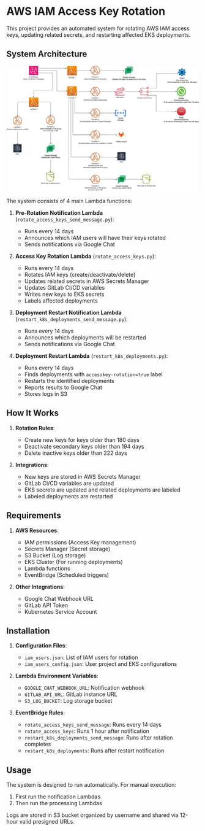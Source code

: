 # AWS IAM Access Key Rotation

This project provides an automated system for rotating AWS IAM access keys, updating related secrets, and restarting affected EKS deployments.

## System Architecture

![Concept Diagram](Concept.jpg)

The system consists of 4 main Lambda functions:

1. **Pre-Rotation Notification Lambda** (`rotate_access_keys_send_message.py`):
   - Runs every 14 days
   - Announces which IAM users will have their keys rotated
   - Sends notifications via Google Chat

2. **Access Key Rotation Lambda** (`rotate_access_keys.py`):
   - Runs every 14 days
   - Rotates IAM keys (create/deactivate/delete)
   - Updates related secrets in AWS Secrets Manager
   - Updates GitLab CI/CD variables
   - Writes new keys to EKS secrets
   - Labels affected deployments

4. **Deployment Restart Notification Lambda** (`restart_k8s_deployments_send_message.py`):
   - Runs every 14 days
   - Announces which deployments will be restarted
   - Sends notifications via Google Chat

6. **Deployment Restart Lambda** (`restart_k8s_deployments.py`):
   - Runs every 14 days
   - Finds deployments with `accesskey-rotation=true` label
   - Restarts the identified deployments
   - Reports results to Google Chat
   - Stores logs in S3

## How It Works

1. **Rotation Rules**:
   - Create new keys for keys older than 180 days
   - Deactivate secondary keys older than 194 days
   - Delete inactive keys older than 222 days

2. **Integrations**:
   - New keys are stored in AWS Secrets Manager
   - GitLab CI/CD variables are updated
   - EKS secrets are updated and related deployments are labeled
   - Labeled deployments are restarted

## Requirements

1. **AWS Resources**:
   - IAM permissions (Access Key management)
   - Secrets Manager (Secret storage)
   - S3 Bucket (Log storage)
   - EKS Cluster (For running deployments)
   - Lambda functions
   - EventBridge (Scheduled triggers)

2. **Other Integrations**:
   - Google Chat Webhook URL
   - GitLab API Token
   - Kubernetes Service Account

## Installation

1. **Configuration Files**:
   - `iam_users.json`: List of IAM users for rotation
   - `iam_users_config.json`: User project and EKS configurations

2. **Lambda Environment Variables**:
   - `GOOGLE_CHAT_WEBHOOK_URL`: Notification webhook
   - `GITLAB_API_URL`: GitLab instance URL
   - `S3_LOG_BUCKET`: Log storage bucket

3. **EventBridge Rules**:
   - `rotate_access_keys_send_message`: Runs every 14 days
   - `rotate_access_keys`: Runs 1 hour after notification
   - `restart_k8s_deployments_send_message`: Runs after rotation completes
   - `restart_k8s_deployments`: Runs after restart notification

## Usage

The system is designed to run automatically. For manual execution:

1. First run the notification Lambdas
2. Then run the processing Lambdas

Logs are stored in S3 bucket organized by username and shared via 12-hour valid presigned URLs.
